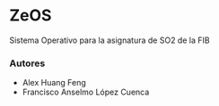 # ZeOS
Sistema Operativo para la asignatura de SO2 de la FIB

### Autores
* Alex Huang Feng
* Francisco Anselmo López Cuenca

